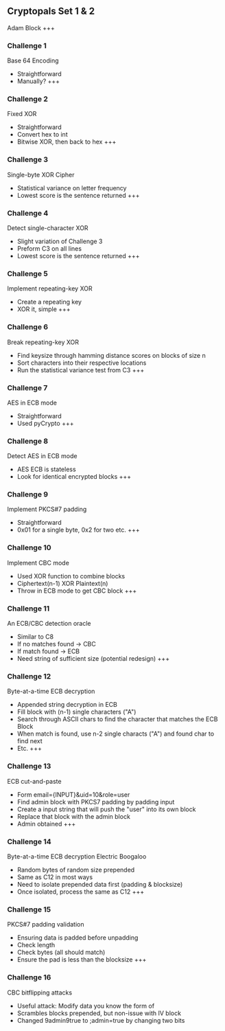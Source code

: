 ## Cryptopals Set 1 & 2
Adam Block
+++
### Challenge 1
Base 64 Encoding
- Straightforward
- Manually?
+++
### Challenge 2
Fixed XOR
- Straightforward
- Convert hex to int
- Bitwise XOR, then back to hex
+++
### Challenge 3
Single-byte XOR Cipher
- Statistical variance on letter frequency
- Lowest score is the sentence returned
+++
### Challenge 4
Detect single-character XOR
- Slight variation of Challenge 3
- Preform C3 on all lines
- Lowest score is the sentence returned
+++
### Challenge 5
Implement repeating-key XOR
- Create a repeating key
- XOR it, simple
+++
### Challenge 6
Break repeating-key XOR
- Find keysize through hamming distance scores on blocks of size n
- Sort characters into their respective locations
- Run the statistical variance test from C3
+++
### Challenge 7
AES in ECB mode
- Straightforward
- Used pyCrypto
+++
### Challenge 8
Detect AES in ECB mode
- AES ECB is stateless
- Look for identical encrypted blocks
+++
### Challenge 9
Implement PKCS#7 padding
- Straightforward
- 0x01 for a single byte, 0x2 for two etc.
+++
### Challenge 10
Implement CBC mode
- Used XOR function to combine blocks
- Ciphertext(n-1) XOR Plaintext(n)
- Throw in ECB mode to get CBC block
+++
### Challenge 11
An ECB/CBC detection oracle
- Similar to C8
- If no matches found -> CBC
- If match found -> ECB
- Need string of sufficient size (potential redesign)
+++
### Challenge 12
Byte-at-a-time ECB decryption
- Appended string decryption in ECB
- Fill block with (n-1) single characters ("A")
- Search through ASCII chars to find the character that matches the ECB Block
- When match is found, use n-2 single characts ("A") and found char to find next
- Etc.
+++
### Challenge 13
ECB cut-and-paste
- Form email={INPUT}&uid=10&role=user
- Find admin block with PKCS7 padding by padding input
- Create a input string that will push the "user" into its own block
- Replace that block with the admin block
- Admin obtained
+++
### Challenge 14
Byte-at-a-time ECB decryption Electric Boogaloo
- Random bytes of random size prepended
- Same as C12 in most ways
- Need to isolate prepended data first (padding & blocksize)
- Once isolated, process the same as C12
+++
### Challenge 15
PKCS#7 padding validation
- Ensuring data is padded before unpadding
- Check length
- Check bytes (all should match)
- Ensure the pad is less than the blocksize
+++
### Challenge 16
CBC bitflipping attacks
- Useful attack: Modify data you know the form of
- Scrambles blocks prepended, but non-issue with IV block
- Changed 9admin9true to ;admin=true by changing two bits
